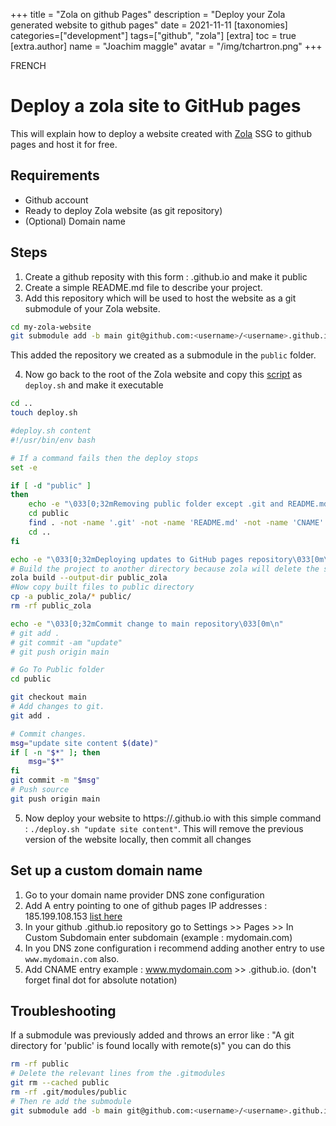 +++
title = "Zola on github Pages"
description = "Deploy your Zola generated website to github pages"
date = 2021-11-11
[taxonomies]
categories=["development"]
tags=["github", "zola"]
[extra]
toc = true
[extra.author]
name = "Joachim maggle"
avatar = "/img/tchartron.png"
+++

FRENCH
# Deploy a zola site to GitHub pages

This will explain how to deploy a website created with [Zola](https://www.getzola.org/) SSG to github pages and host it for free.

## Requirements 

- Github account
- Ready to deploy Zola website (as git repository)
- (Optional) Domain name

## Steps

1. Create a github reposity with this form : <username>.github.io and make it public
2. Create a simple README.md file to describe your project.
3. Add this repository which will be used to host the website as a git submodule of your Zola website.

```bash
cd my-zola-website
git submodule add -b main git@github.com:<username>/<username>.github.io.git public
```
This added the repository we created as a submodule in the `public` folder.

4. Now go back to the root of the Zola website and copy this [script](https://github.com/tchartron/tchartron-zola/blob/main/deploy-github.sh) as `deploy.sh` and make it executable

```bash
cd ..
touch deploy.sh

#deploy.sh content
#!/usr/bin/env bash

# If a command fails then the deploy stops
set -e

if [ -d "public" ]
then
    echo -e "\033[0;32mRemoving public folder except .git and README.md and CNAME \033[0m\n"
    cd public
    find . -not -name '.git' -not -name 'README.md' -not -name 'CNAME' -delete
    cd ..
fi

echo -e "\033[0;32mDeploying updates to GitHub pages repository\033[0m\n"
# Build the project to another directory because zola will delete the submodule /public otherwise
zola build --output-dir public_zola
#Now copy built files to public directory
cp -a public_zola/* public/
rm -rf public_zola

echo -e "\033[0;32mCommit change to main repository\033[0m\n"
# git add .
# git commit -am "update"
# git push origin main

# Go To Public folder
cd public

git checkout main
# Add changes to git.
git add .

# Commit changes.
msg="update site content $(date)"
if [ -n "$*" ]; then
    msg="$*"
fi
git commit -m "$msg"
# Push source
git push origin main
```

5. Now deploy your website to https://<username>.github.io with this simple command : `./deploy.sh "update site content"`.
This will remove the previous version of the website locally, then commit all changes

## Set up a custom domain name

1. Go to your domain name provider DNS zone configuration
2. Add A entry pointing to one of github pages IP addresses : 185.199.108.153 [list here]((https://docs.github.com/en/pages/configuring-a-custom-domain-for-your-github-pages-site/managing-a-custom-domain-for-your-github-pages-site#configuring-an-apex-domain))
3. In your github <username>.github.io repository go to Settings >> Pages >> In Custom Subdomain enter subdomain (example : mydomain.com)
4. In you DNS zone configuration i recommend adding another entry to use `www.mydomain.com` also.
5. Add CNAME entry example : www.mydomain.com >> <username>.github.io. (don't forget final dot for absolute notation)

## Troubleshooting
If a submodule was previously added and throws an error like : "A git directory for 'public' is found locally with remote(s)" you can do this

```bash
rm -rf public
# Delete the relevant lines from the .gitmodules
git rm --cached public
rm -rf .git/modules/public
# Then re add the submodule
git submodule add -b main git@github.com:<username>/<username>.github.io.git public
```

